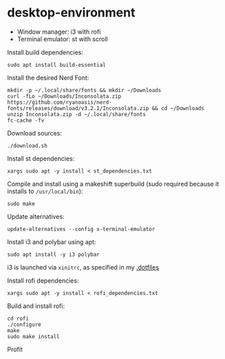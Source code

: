 # desktop-environment

* Window manager: i3 with rofi
* Terminal emulator: st with scroll

Install build dependencies:
```shell
sudo apt install build-essential
```

Install the desired Nerd Font:
```shell
mkdir -p ~/.local/share/fonts && mkdir ~/Downloads
curl -fLo ~/Downloads/Inconsolata.zip https://github.com/ryanoasis/nerd-fonts/releases/download/v3.2.1/Inconsolata.zip && cd ~/Downloads
unzip Inconsolata.zip -d ~/.local/share/fonts
fc-cache -fv
```

Download sources:
```shell
./download.sh
```

Install st dependencies:
```shell
xargs sudo apt -y install < st_dependencies.txt
```

Compile and install using a makeshift superbuild (sudo required because it installs to `/usr/local/bin`):
```shell
sudo make
```

Update alternatives:
```shell
update-alternatives --config x-terminal-emulator
```

Install i3 and polybar using apt:
```shell
sudo apt install -y i3 polybar
```

i3 is launched via `xinitrc`, as specified in my [.dotfiles](https://github.com/rslangl/dotfiles)

Install rofi dependencies:
```shell
xargs sudo apt -y install < rofi_dependencies.txt
```

Build and install rofi:
```shell
cd rofi
./configure
make
sudo make install
```

Profit
